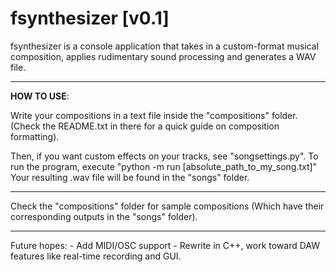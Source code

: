 # fsynthesizer [v0.1]

fsynthesizer is a console application that takes in a custom-format musical
composition, applies rudimentary sound processing and generates a WAV file.

---

**HOW TO USE**:

Write your compositions in a text file inside the "compositions" folder.
(Check the README.txt in there for a quick guide on composition formatting).

Then, if you want custom effects on your tracks, see "songsettings.py".
To run the program, execute "python -m run [absolute_path_to_my_song.txt]"
Your resulting .wav file will be found in the "songs" folder.

---
Check the "compositions" folder for sample compositions
(Which have their corresponding outputs in the "songs" folder).

---

Future hopes:
    - Add MIDI/OSC support
    - Rewrite in C++, work toward DAW features like real-time recording and GUI.